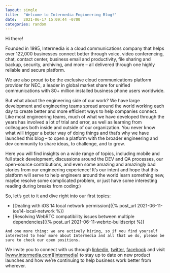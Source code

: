 ```yaml
---
layout: single
title:  "Welcome to Intermedia Engineering Blog!"
date:   2021-06-17 15:09:44 -0700
categories: random
---
```

Hi there!

Founded in 1995, Intermedia is a cloud communications company that helps over 122,000 businesses connect better through voice, video conferencing, chat, contact center, business email and productivity, file sharing and backup, security, archiving, and more – all delivered through one highly reliable and secure platform. 

We are also proud to be the exclusive cloud communications platform provider for NEC, a leader in global market share for unified communications with 80+ million installed business phone users worldwide.

But what about the engineering side of our work? We have large development and engineering teams spread around the world working each day to create better and more efficient ways to help companies connect. Like most engineering teams, much of what we have developed through the years has involved a lot of trial and error, as well as learning from colleagues both inside and outside of our organization. You never know what will trigger a better way of doing things and that’s why we have launched this blog – to open a platform with the broader engineering and dev community to share ideas, to challenge, and to grow.

Here you will find insights on a wide range of topics, including mobile and full stack development, discussions around the DEV and QA processes, our open-source contributions, and even some amazing and amazingly bad stories from our engineering experience! It’s our intent and hope that this platform will serve to help engineers around the world learn something new, maybe resolve some complicated problem, or just have some interesting reading during breaks from coding:)

So, let’s get to it and dive right into our first topics:

- [Dealing with iOS 14 local network permission]({% post_url 2021-06-11-ios14-local-network %})
- [Resolving WebRTC compatibility issues between multiple dependencies]({% post_url 2021-06-11-webrtc-buildscript %})

`And one more thing: we are actively hiring, so if you find yourself interested to hear more about Intermedia and all that we do, please be sure to check our open positions.`

We invite you to connect with us through [linkedin][intermedia-linkedin], [twitter][intermedia-twitter], [facebook][intermedia-facebook] and visit [www.intermedia.com][intermedia] to stay up to date on new product launches and how we’re continuing to help business work better from wherever.

[intermedia-twitter]: https://twitter.com/intermedia_net
[intermedia-facebook]: https://www.facebook.com/intermedia.inc
[intermedia-linkedin]: https://www.linkedin.com/company/intermedia
[intermedia-careers]: https://www.intermedia.com/about-us/careers
[intermedia]: https://www.intermedia.com
